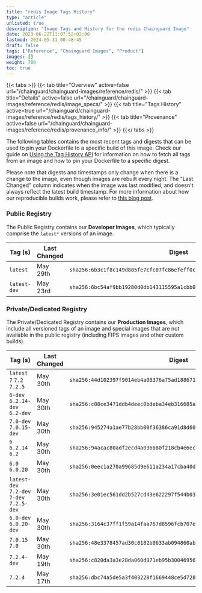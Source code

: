 ```yaml
---
title: "redis Image Tags History"
type: "article"
unlisted: true
description: "Image Tags and History for the redis Chainguard Image"
date: 2023-06-22T11:07:52+02:00
lastmod: 2024-05-31 00:48:45
draft: false
tags: ["Reference", "Chainguard Images", "Product"]
images: []
weight: 700
toc: true
---
```


{{< tabs >}}
{{< tab title="Overview" active=false url="/chainguard/chainguard-images/reference/redis/" >}}
{{< tab title="Details" active=false url="/chainguard/chainguard-images/reference/redis/image_specs/" >}}
{{< tab title="Tags History" active=true url="/chainguard/chainguard-images/reference/redis/tags_history/" >}}
{{< tab title="Provenance" active=false url="/chainguard/chainguard-images/reference/redis/provenance_info/" >}}
{{</ tabs >}}

The following tables contains the most recent tags and digests that can be used to pin your Dockerfile to a specific build of this image. Check our guide on [Using the Tag History API](/chainguard/chainguard-images/using-the-tag-history-api/) for information on how to fetch all tags from an image and how to pin your Dockerfile to a specific digest.

Please note that digests and timestamps only change when there is a change to the image, even though images are rebuilt every night. The "Last Changed" column indicates when the image was last modified, and doesn't always reflect the latest build timestamp. For more information about how our reproducible builds work, please refer to [this blog post](https://www.chainguard.dev/unchained/reproducing-chainguards-reproducible-image-builds).

### Public Registry
The Public Registry contains our **Developer Images**, which typically comprise the `latest*` versions of an image.

| Tag (s)       | Last Changed | Digest                                                                    |
|---------------|--------------|---------------------------------------------------------------------------|
|  `latest`     | May 29th     | `sha256:6b3c1f8c149d885fe7cfc07fc86efeff0ccf6565bae6e3d744cda2825bac4901` |
|  `latest-dev` | May 23rd     | `sha256:6bc54af9bb19280d0db143115595a1cbb023fabfbffdca8ef704462e2886633d` |


### Private/Dedicated Registry
The Private/Dedicated Registry contains our **Production Images**, which include all versioned tags of an image and special images that are not available in the public registry (including FIPS images and other custom builds).

| Tag (s)                                     | Last Changed | Digest                                                                    |
|---------------------------------------------|--------------|---------------------------------------------------------------------------|
|  `latest` `7` `7.2` `7.2.5`                 | May 30th     | `sha256:44d102397f9014eb4a08376a75ad1886717c82b1315b6c6c369e08f656dda81e` |
|  `6-dev` `6.2.14-dev` `6.2-dev`             | May 30th     | `sha256:c88ce3471ddb4deec0bdeba34eb316685aeb59e6a2991343b33cb727db5258da` |
|  `7.0-dev` `7.0.15-dev`                     | May 30th     | `sha256:945274a1ae77b28bb00f36386ca91d8d60e72f018c3e0a3c96023820247546fa` |
|  `6` `6.2.14` `6.2`                         | May 30th     | `sha256:94acac80adf2ecd4a036680f218cb4e6ecc379ce0a1be0cbb34488db56b697cc` |
|  `6.0` `6.0.20`                             | May 30th     | `sha256:0eec1a270a99685d9e611a234a17cba40dbc8ff3b097b2371ab813d5b92ed28d` |
|  `latest-dev` `7.2-dev` `7-dev` `7.2.5-dev` | May 30th     | `sha256:3e01ec561dd2b527cd43e622297f544b036d1cca67965671cfe21a65ba9f64c4` |
|  `6.0-dev` `6.0.20-dev`                     | May 30th     | `sha256:3164c37ff1f59a14faa767d8596fcb707eee9e7c6b992311425312e5b8fd9a47` |
|  `7.0.15` `7.0`                             | May 30th     | `sha256:48e3378457ad30c0182b0633ab094860abb3d89ab59f700493351eead5474956` |
|  `7.2.4-dev`                                | May 19th     | `sha256:c820da3a3e28da060d971eb95b30046956dc18468c7a24e409e06db857f7ce78` |
|  `7.2.4`                                    | May 17th     | `sha256:dbc74a5de5a3f403228f1669448ce5d728817512d0420fa3ab60c2406e597154` |

